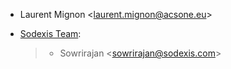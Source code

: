 - Laurent Mignon \<<laurent.mignon@acsone.eu>\>
- [Sodexis Team](dev@sodexis.com):

  > - Sowrirajan \<<sowrirajan@sodexis.com>\>

